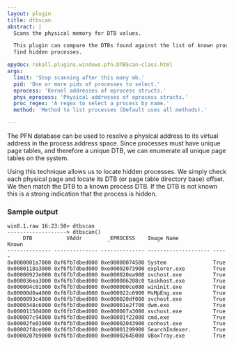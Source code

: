 ```yaml
---
layout: plugin
title: dtbscan
abstract: |
  Scans the physical memory for DTB values.

  This plugin can compare the DTBs found against the list of known processes to
  find hidden processes.

epydoc: rekall.plugins.windows.pfn.DTBScan-class.html
args:
  limit: 'Stop scanning after this many mb.'
  pid: 'One or more pids of processes to select.'
  eprocess: 'Kernel addresses of eprocess structs.'
  phys_eprocess: 'Physical addresses of eprocess structs.'
  proc_regex: 'A regex to select a process by name.'
  method: 'Method to list processes (Default uses all methods).'

---
```



The PFN database can be used to resolve a physical address to its virtual
address in the process address space. Since processes must have unique page
tables, and therefore a unique DTB, we can enumerate all unique page tables on
the system.

Using this technique allows us to locate hidden processes. We simply check each
physical page and locate its DTB (or page table directory base) offset. We then
match the DTB to a known process DTB. If the DTB is not known this is a strong
indication that the process is hidden.

### Sample output

```
win8.1.raw 16:23:50> dtbscan
-------------------> dtbscan()
     DTB           VAddr        _EPROCESS    Image Name           Known
-------------- -------------- -------------- -------------------- -----
0x0000001a7000 0xf6fb7dbed000 0xe00000074580 System               True
0x0000118a3000 0xf6fb7dbed000 0xe00002073900 explorer.exe         True
0x00000923e000 0xf6fb7dbed000 0xe000020ea900 svchost.exe          True
0x000036ea3000 0xf6fb7dbed000 0xe000006208c0 taskhost.exe         True
0x000004c01000 0xf6fb7dbed000 0xe000000ce080 wininit.exe          True
0x00000d0a4000 0xf6fb7dbed000 0xe000022c6900 MsMpEng.exe          True
0x0000093c4000 0xf6fb7dbed000 0xe000020df080 svchost.exe          True
0x0000348c6000 0xf6fb7dbed000 0xe00001e2f700 dwm.exe              True
0x000011504000 0xf6fb7dbed000 0xe000007a3080 svchost.exe          True
0x000007c94000 0xf6fb7dbed000 0xe00001f22080 cmd.exe              True
0x00002fe03000 0xf6fb7dbed000 0xe00002043900 conhost.exe          True
0x00002f8ce000 0xf6fb7dbed000 0xe00001299900 SearchIndexer.       True
0x0000207b9000 0xf6fb7dbed000 0xe00002645080 VBoxTray.exe         True
```